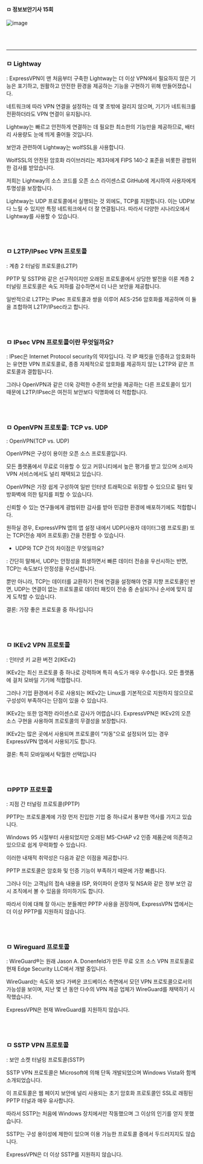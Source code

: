 #### ㅁ 정보보안기사 15회

![image](https://user-images.githubusercontent.com/62640332/136684844-e71732b5-b640-4cee-9ed1-57de7e18061d.png)


<br>
<br>

---


### ㅁ Lightway

: ExpressVPN이 맨 처음부터 구축한 Lightway는 더 이상 VPN에서 필요하지 않은 기능은 포기하고, 원활하고 안전한 환경을 제공하는 기능을 구현하기 위해 만들어졌습니다. 

네트워크에 따라 VPN 연결을 설정하는 데 몇 초밖에 걸리지 않으며, 기기가 네트워크를 전환하더라도 VPN 연결이 유지됩니다. 

Lightway는 빠르고 안전하게 연결하는 데 필요한 최소한의 기능만을 제공하므로, 배터리 사용량도 눈에 띄게 줄어들 것입니다.

보안과 관련하여 Lightway는 wolfSSL을 사용합니다. 

WolfSSL의 안전된 암호화 라이브러리는 제3자에게 FIPS 140-2 표준을 비롯한 광범위한 검사를 받았습니다. 

저희는 Lightway의 소스 코드를 오픈 소스 라이센스로 GitHub에 게시하여 사용자에게 투명성을 보장합니다.

Lightway는 UDP 프로토콜에서 실행되는 것 외에도, TCP를 지원합니다. 이는 UDP보다 느릴 수 있지만 특정 네트워크에서 더 잘 연결됩니다. 따라서 다양한 시나리오에서 Lightway를 사용할 수 있습니다.


<br>
<br>

### ㅁ L2TP/IPsec VPN 프로토콜

: 계층 2 터널링 프로토콜(L2TP)

PPTP 및 SSTP와 같은 선구적이지만 오래된 프로토콜에서 상당한 발전을 이룬 계층 2 터널링 프로토콜은 속도 저하를 감수하면서 더 나은 보안을 제공합니다. 

일반적으로 L2TP는 IPsec 프로토콜과 쌍을 이루어 AES-256 암호화를 제공하며 이 둘을 조합하여 L2TP/IPsec라고 합니다.

<br>
<br>

### ㅁ IPsec VPN 프로토콜이란 무엇일까요?

: IPsec은 Internet Protocol security의 약자입니다. 각 IP 패킷을 인증하고 암호화하는 유연한 VPN 프로토콜로, 종종 자체적으로 암호화를 제공하지 않는 L2TP와 같은 프로토콜과 결합됩니다.

그러나 OpenVPN과 같은 더욱 강력한 수준의 보안을 제공하는 다른 프로토콜이 있기 때문에 L2TP/IPsec은 여전히 보안보다 익명화에 더 적합합니다.

<br>
<br>

### ㅁ OpenVPN 프로토콜: TCP vs. UDP

: OpenVPN(TCP vs. UDP)

OpenVPN은 구성이 용이한 오픈 소스 프로토콜입니다. 

모든 플랫폼에서 무료로 이용할 수 있고 커뮤니티에서 높은 평가를 받고 있으며 소비자 VPN 서비스에서도 널리 채택되고 있습니다.

OpenVPN은 가장 쉽게 구성하여 일반 인터넷 트래픽으로 위장할 수 있으므로 필터 및 방화벽에 의한 탐지를 피할 수 있습니다. 

신뢰할 수 있는 연구들에게 광범위한 감사를 받아 민감한 환경에 배포하기에도 적합합니다.

원하실 경우, ExpressVPN 앱의 앱 설정 내에서 UDP(사용자 데이터그램 프로토콜) 또는 TCP(전송 제어 프로토콜) 간을 전환할 수 있습니다.

- UDP와 TCP 간의 차이점은 무엇일까요?

: 간단히 말해서, UDP는 안정성을 희생하면서 빠른 데이터 전송을 우선시하는 반면, TCP는 속도보다 안정성을 우선시합니다. 

뿐만 아니라, TCP는 데이터를 교환하기 전에 연결을 설정해야 연결 지향 프로토콜인 반면, UDP는 연결이 없는 프로토콜로 데이터 패킷이 전송 중 손실되거나 순서에 맞지 않게 도착할 수 있습니다.

결론: 가장 좋은 프로토콜 중 하나입니다

<br>
<br>

### ㅁ IKEv2 VPN 프로토콜

: 인터넷 키 교환 버전 2(IKEv2)

IKEv2는 최신 프로토콜 중 하나로 강력하며 특히 속도가 매우 우수합니다. 모든 플랫폼에 걸처 모바일 기기에 적합합니다.

그러나 기업 환경에서 주로 사용되는 IKEv2는 Linux를 기본적으로 지원하지 않으므로 구성성이 부족하다는 단점이 있을 수 있습니다. 

IKEv2는 또한 엄격한 라이센스로 감사가 어렵습니다. ExpressVPN은 IKEv2의 오픈 소스 구현을 사용하여 프로토콜의 무결성을 보장합니다.

IKEv2는 많은 곳에서 사용되며 프로토콜이 “자동"으로 설정되어 있는 경우 ExpressVPN 앱에서 사용되기도 합니다.

결론: 특히 모바일에서 탁월한 선택입니다


<br>
<br>

### ㅁPPTP 프로토콜

: 지점 간 터널링 프로토콜(PPTP)

PPTP는 프로토콜계에 가장 먼저 진입한 기업 중 하나로서 풍부한 역사를 가지고 있습니다.

Windows 95 시절부터 사용되었지만 오래된 MS-CHAP v2 인증 제품군에 의존하고 있으므로 쉽게 무력화할 수 있습니다.

이러한 내재적 취약성은 다음과 같은 이점을 제공합니다. 

PPTP 프로토콜은 암호화 및 인증 기능이 부족하기 때문에 가장 빠릅니다. 

그러나 이는 고객님의 접속 내용을 ISP, 와이파이 운영자 및 NSA와 같은 정부 보안 감시 조직에서 볼 수 있음을 의미하기도 합니다.

따라서 이에 대해 잘 아시는 분들께만 PPTP 사용을 권장하며, ExpressVPN 앱에서는 더 이상 PPTP를 지원하지 않습니다.

<br>
<br>

### ㅁ Wireguard 프로토콜

: WireGuard®는 원래 Jason A. Donenfeld가 만든 무료 오프 소스 VPN 프로토콜로 현재 Edge Security LLC에서 개발 중입니다. 

WireGuard는 속도와 보다 가벼운 코드베이스 측면에서 모던 VPN 프로토콜으로서의 가능성을 보이며, 지난 몇 년 동안 다수의 VPN 제공 업체가 WireGuard를 채택하기 시작했습니다.

ExpressVPN은 현재 WireGuard를 지원하지 않습니다.

<br>
<br>

### ㅁ SSTP VPN 프로토콜

: 보안 소켓 터널링 프로토콜(SSTP)

SSTP VPN 프로토콜은 Microsoft에 의해 단독 개발되었으며 Windows Vista와 함께 소개되었습니다. 

이 프로토콜은 웹 페이지 보안에 널리 사용되는 초기 암호화 프로토콜인 SSL로 래핑된 PPTP 터널과 매우 유사합니다. 

따라서 SSTP는 처음에 Windows 장치에서만 작동했으며 그 이상의 인기를 얻지 못했습니다.

SSTP는 구성 용이성에 제한이 있으며 이용 가능한 프로토콜 중에서 두드러지지도 않습니다.

ExpressVPN은 더 이상 SSTP를 지원하지 않습니다.
